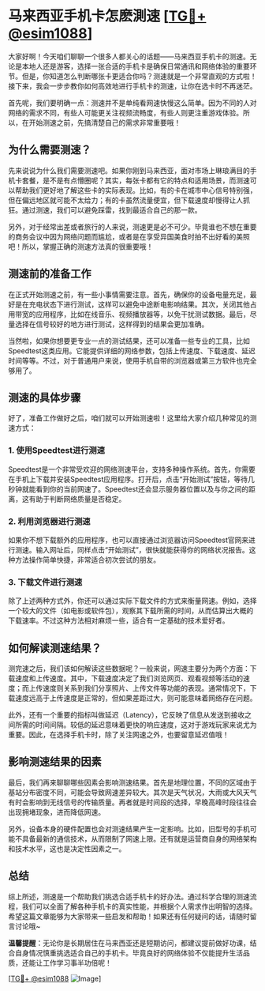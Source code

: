 # 马来西亚手机卡怎麽測速 [[TG💪+ @esim1088](https://t.me/s/esim1088)]

大家好啊！今天咱们聊聊一个很多人都关心的话题——马来西亚手机卡的测速。无论是本地人还是游客，选择一张合适的手机卡是确保日常通讯和网络体验的重要环节。但是，你知道怎么判断哪张卡更适合你吗？测速就是一个非常直观的方式啦！接下来，我会一步步教你如何高效地进行手机卡的测速，让你在选卡时不再迷茫。

首先呢，我们要明确一点：测速并不是单纯看网速快慢这么简单。因为不同的人对网络的需求不同，有些人可能更关注视频流畅度，有些人则更注重游戏体验。所以，在开始测速之前，先搞清楚自己的需求非常重要哦！

## 为什么需要测速？

先来说说为什么我们需要测速吧。如果你刚到马来西亚，面对市场上琳琅满目的手机卡套餐，是不是有点懵圈呢？其实，每张卡都有它的特点和适用场景，而测速可以帮助我们更好地了解这些卡的实际表现。比如，有的卡在城市中心信号特别强，但在偏远地区就可能不太给力；有的卡虽然流量便宜，但下载速度却慢得让人抓狂。通过测速，我们可以避免踩雷，找到最适合自己的那一款。

另外，对于经常出差或者旅行的人来说，测速更是必不可少。毕竟谁也不想在重要的商务会议中因为网络问题而尴尬，或者是在享受异国美食时拍不出好看的美照吧！所以，掌握正确的测速方法真的很重要哦！

## 测速前的准备工作

在正式开始测速之前，有一些小事情需要注意。首先，确保你的设备电量充足，最好是在充电状态下进行测试，这样可以避免中途断电影响结果。其次，关闭其他占用带宽的应用程序，比如在线音乐、视频播放器等，以免干扰测试数据。最后，尽量选择在信号较好的地方进行测试，这样得到的结果会更加准确。

当然啦，如果你想要更专业一点的测试结果，还可以准备一些专业的工具，比如Speedtest这类应用。它能提供详细的网络参数，包括上传速度、下载速度、延迟时间等等。不过，对于普通用户来说，使用手机自带的浏览器或第三方软件也完全够用了。

## 测速的具体步骤

好了，准备工作做好之后，咱们就可以开始测速啦！这里给大家介绍几种常见的测速方式：

### 1. 使用Speedtest进行测速

Speedtest是一个非常受欢迎的网络测速平台，支持多种操作系统。首先，你需要在手机上下载并安装Speedtest应用程序。打开后，点击“开始测试”按钮，等待几秒钟就能看到你的当前网速了。Speedtest还会显示服务器位置以及与你之间的距离，这有助于判断网络质量是否稳定。

### 2. 利用浏览器进行测速

如果你不想下载额外的应用程序，也可以直接通过浏览器访问Speedtest官网来进行测速。输入网址后，同样点击“开始测试”，很快就能获得你的网络状况报告。这种方法操作简单快捷，非常适合初次尝试的朋友。

### 3. 下载文件进行测速

除了上述两种方式外，你还可以通过实际下载文件的方式来衡量网速。例如，选择一个较大的文件（如电影或软件包），观察其下载所需的时间，从而估算出大概的下载速率。不过这种方法相对麻烦一些，适合有一定基础的技术爱好者。

## 如何解读测速结果？

测完速之后，我们该如何解读这些数据呢？一般来说，网速主要分为两个方面：下载速度和上传速度。其中，下载速度决定了我们浏览网页、观看视频等活动的速度；而上传速度则关系到我们分享照片、上传文件等功能的表现。通常情况下，下载速度远高于上传速度是正常的，但如果差距过大，则可能意味着网络存在问题。

此外，还有一个重要的指标叫做延迟（Latency），它反映了信息从发送到接收之间所需的时间间隔。较低的延迟意味着更快的响应速度，这对于游戏玩家来说尤为重要。因此，在选择手机卡时，除了关注网速之外，也要留意延迟值哦！

## 影响测速结果的因素

最后，我们再来聊聊哪些因素会影响测速结果。首先是地理位置，不同的区域由于基站分布密度不同，可能会导致网速差异较大。其次是天气状况，大雨或大风天气有时会影响到无线信号的传输质量。再者就是时间段的选择，早晚高峰时段往往会出现拥堵现象，进而降低网速。

另外，设备本身的硬件配置也会对测速结果产生一定影响。比如，旧型号的手机可能不具备最新的通信技术，从而限制了网速上限。还有就是运营商自身的网络架构和技术水平，这也是决定性因素之一。

## 总结

综上所述，测速是一个帮助我们挑选合适手机卡的好办法。通过科学合理的测速流程，我们可以全面了解各种手机卡的真实性能，并根据个人需求作出明智的选择。希望这篇文章能够为大家带来一些启发和帮助！如果还有任何疑问的话，请随时留言讨论哦~

**温馨提醒**：无论你是长期居住在马来西亚还是短期访问，都建议提前做好功课，结合自身情况慎重挑选适合自己的手机卡。毕竟良好的网络体验不仅能提升生活品质，还能让工作学习事半功倍呢！

[[TG💪+ @esim1088](https://t.me/s/esim1088) ![Image](https://i.postimg.cc/4NQfJmqS/Snipaste-2025-05-13-00-14-12.png)]